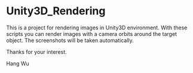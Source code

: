 # Unity3D_Rendering

This is a project for rendering images in Unity3D environment. With these scripts you can render images with a camera orbits around the target object. The screenshots will be taken automatically.

Thanks for your interest.

Hang Wu
